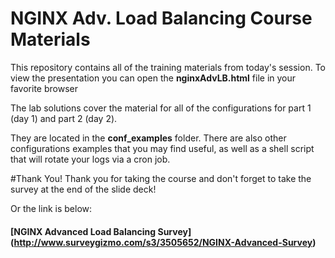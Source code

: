 # NGINX Adv. Load Balancing Course Materials
This repository contains all of the training materials from today's session. To view the presentation you can open the **nginxAdvLB.html** file in your favorite browser

The lab solutions cover the material for all of the configurations for part 1 (day 1) and part 2 (day 2).

They are located in the **conf_examples** folder. There are also other configurations examples that you may find useful, as well as a shell script that will rotate your logs via a cron job.

#Thank You!
Thank you for taking the course and don't forget to take the survey at the end of the slide deck!

Or the link is below:
#### [NGINX Advanced Load Balancing Survey] (http://www.surveygizmo.com/s3/3505652/NGINX-Advanced-Survey)
